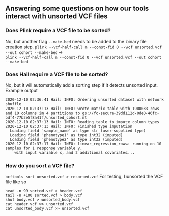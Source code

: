 ## Answering some questions on how our tools interact with unsorted VCF files

### Does Plink require a VCF file to be sorted?
No, but another flag `--make-bed` needs to be added to the binary file creation step.
`plink --vcf-half-call m --const-fid 0 --vcf unsorted.vcf --out cohort --make-bed` ->  
`plink --vcf-half-call m --const-fid 0 --vcf unsorted.vcf --out cohort --make-bed`

### Does Hail require a VCF file to be sorted?
No, but it will automatically add a sorting step if it detects unsorted input. Example output
```
2020-12-10 02:36:41 Hail: INFO: Ordering unsorted dataset with network shuffle
2020-12-10 02:37:13 Hail: INFO: wrote matrix table with 1900033 rows and 10 columns in 4 partitions to gs://fc-secure-39dd112d-0de0-46fc-bdf4-77b3e5f8a41f/unsorted_cohort.mt
2020-12-10 02:37:13 Hail: INFO: Reading table to impute column types
2020-12-10 02:37:13 Hail: INFO: Finished type imputation
  Loading field 'sample_name' as type str (user-supplied type)
  Loading field 'phenotype1' as type int32 (imputed)
  Loading field 'phenotype2' as type int32 (imputed)
2020-12-10 02:37:17 Hail: INFO: linear_regression_rows: running on 10 samples for 1 response variable y,
    with input variable x, and 2 additional covariates...
```

### How do you sort a VCF file?
`bcftools sort unsorted.vcf > resorted.vcf`
For testing, I unsorted the VCF file like so
```
head -n 99 sorted.vcf > header.vcf
tail -n +100 sorted.vcf > body.vcf
shuf body.vcf > unsorted_body.vcf
cat header.vcf >> unsorted.vcf
cat unsorted_body.vcf >> unsorted.vcf
```
